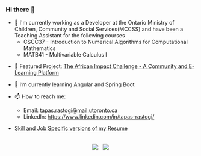 ### Hi there 👋

<!--
**tapasrastogi2411/tapasrastogi2411** is a ✨ _special_ ✨ repository because its `README.md` (this file) appears on your GitHub profile.

Here are some ideas to get you started:


- 🎓 Third-year CS Specialist(Co-op) and Stats Major at the University of Toronto, 2023 -->
<!-- - :office: I'm currently working as a Android Mobile Lab Assistant at MADLabs at UofT -->
- 🏢 I'm currently working as a Developer at the Ontario Ministry of Children, Community and Social Services(MCCSS) and have been a Teaching Assistant for the following courses
     - CSCC37 - Introduction to Numerical Algorithms for Computational Mathematics
     - MATB41 - Multivariable Calculus I
<!-- - 🔭 I’m currently working on a Software Engineering project in collaboration with the [Bridge](https://www.utsc.utoronto.ca/thebridge/welcome-bridge) for the [African Impact Challenge](https://www.africanimpact.ca/the-african-impact-challenge) and the Android app development of an iOS Graduate Student Mental health app for [MADLabs](https://mobile.utoronto.ca/)! -->
- 🔭 Featured Project: [The African Impact Challenge - A Community and E-Learning Platform](https://github.com/tapasrastogi2411/African-Impact-Challenge)
- 🌱 I’m currently learning Angular and Spring Boot
- 📫 How to reach me: 

     - Email: tapas.rastogi@mail.utoronto.ca
     - LinkedIn: https://www.linkedin.com/in/tapas-rastogi/
     
- [Skill and Job Specific versions of my Resume](https://github.com/tapasrastogi2411/Resume)
     
<br/>

<div align="center">
  <a>
    <img align="center" src="https://github-readme-stats.vercel.app/api/top-langs/?username=tapasrastogi2411&theme=dark"/>
  </a>
  <a>
    &nbsp;
    <img align="center" src="https://github-readme-stats.vercel.app/api?username=tapasrastogi2411&count_private=true&show_icons=true&theme=dark&hide=contribs"/>
  </a>
</div>
<!-- 
![Anurag's GitHub stats](https://github-readme-stats.vercel.app/api?username=tapasrastogi2411&count_private=true&show_icons=true&theme=dark&hide=contribs)
           
[![Top Langs](https://github-readme-stats.vercel.app/api/top-langs/?username=tapasrastogi2411&layout=compact&theme=dark)](https://github.com/anuraghazra/github-readme-stats)

 -->


